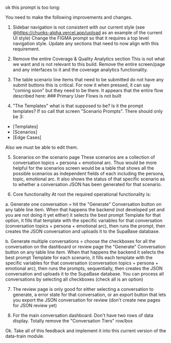 ok this prompt is too long:


You need to make the following improvements and changes.

1. Sidebar navigation is not consistent with our current style (see @https://chunks-alpha.vercel.app/upload as an example of the current UI style)
Change the FIGMA prompt so that it requires a top level navigation style. Update any sections that need to now align with this requirement.


2. Remove the entire Coverage & Quality Analytics section
This is not what we want and is not relevant to this build. Remove the entire screen/page and any interfaces to it and the coverage analytics functionality.

3. The table scenario line items that need to be submitted do not have any submit buttons this is critical. For now it when pressed, it can say "coming soon" but they need to be there. It appears that the entire flow described here: ### Primary User Flows is not built

4. "The Templates" what is that supposed to be? Is it the prompt templates? If so call that screen "Scenario Prompts". There should only be 3:
  * [Templates]
  * [Scenarios]
  * [Edge Cases]

Also we must be able to edit them.

5. Scenarios on the scenario page
These scenarios are a collection of conversation topics + persona + emotional arc. Thus would be more helpful for the scenarios screen would be a table that shows all the possible scenarios as independent fields of each including the persona, topic, emotional arc. It also shows the status of that specific scenario as to whether a conversation JSON has been generated for that scenario. 


6. Core functionality
At root the required operational functionality is:

a. Generate one conversation = hit the "Generate" Conversation button on any table line item. When that happens the backend (not developed yet and you are not doing it yet either) it selects the best prompt Template for that option, it fills that template with the specific variables for that conversation (conversation topics + persona + emotional arc), then runs the prompt, then creates the JSON conversation and uploads it to the SupaBase database.

b. Generate multiple conversations = choose the checkboxes for all the conversation on the dashboard or review page the "Generate" Conversation button on any table line item. When that happens the backend it selects the best prompt Template for each scenario, it fills each template with the specific variables for that conversation (conversation topics + persona + emotional arc), then runs the prompts, sequentially, then creates the JSON conversation and uploads it to the SupaBase database. You can process all conversations by selecting all checkboxes (check all is an option)

7. The review page is only good for either selecting a conversation to generate, a error state for that conversation, or an export button that lets you export the JSON conversation for review (don't create new pages for JSON review yet)

8. For the main conversation dashboard. Don't have two rows of data display. Totally remove the "Conversation Tiers" row/box

Ok. Take all of this feedback and implement it into this current version of the data-train module.

